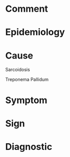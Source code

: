 # Comment

# Epidemiology

# Cause

Sarcoidosis

Treponema Pallidum

# Symptom

# Sign

# Diagnostic
